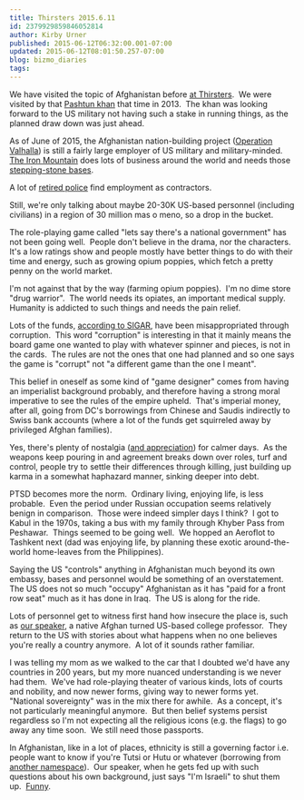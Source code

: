 ```yaml
---
title: Thirsters 2015.6.11
id: 2379929859846052814
author: Kirby Urner
published: 2015-06-12T06:32:00.001-07:00
updated: 2015-06-12T08:01:50.257-07:00
blog: bizmo_diaries
tags: 
---
```


We have visited the topic of Afghanistan before [at Thirsters](http://worldgame.blogspot.com/2015/06/thirsters-201564.html).  We were visited by that [Pashtun khan](http://worldgame.blogspot.com/2013/11/a-khan-at-thirsters.html) that time in 2013.  The khan was looking forward to the US military not having such a stake in running things, as the planned draw down was just ahead.

As of June of 2015, the Afghanistan nation-building project ([Operation Valhalla](http://mybizmo.blogspot.com/2009/05/more-developments.html)) is still a fairly large employer of US military and military-minded.  [The Iron Mountain](http://controlroom.blogspot.com/2008/12/iron-mountain-revisted.html) does lots of business around the world and needs those [stepping-stone bases](http://mybizmo.blogspot.com/2009/02/news-and-views.html).

A lot of [retired police](http://mybizmo.blogspot.com/2005/11/post-thanksgiving.html) find employment as contractors.

Still, we're only talking about maybe 20-30K US-based personnel (including civilians) in a region of 30 million mas o meno, so a drop in the bucket.

The role-playing game called "lets say there's a national government" has not been going well.  People don't believe in the drama, nor the characters.  It's a low ratings show and people mostly have better things to do with their time and energy, such as growing opium poppies, which fetch a pretty penny on the world market.

I'm not against that by the way (farming opium poppies).  I'm no dime store "drug warrior".  The world needs its opiates, an important medical supply.  Humanity is addicted to such things and needs the pain relief.

Lots of the funds, [according to SIGAR](https://en.wikipedia.org/wiki/Special_Inspector_General_for_Afghanistan_Reconstruction), have been misappropriated through corruption.  This word "corruption" is interesting in that it mainly means the board game one wanted to play with whatever spinner and pieces, is not in the cards.  The rules are not the ones that one had planned and so one says the game is "corrupt" not "a different game than the one I meant".

This belief in oneself as some kind of "game designer" comes from having an imperialist background probably, and therefore having a strong moral imperative to see the rules of the empire upheld.  That's imperial money, after all, going from DC's borrowings from Chinese and Saudis indirectly to Swiss bank accounts (where a lot of the funds get squirreled away by privileged Afghan families).

Yes, there's plenty of nostalgia ([and appreciation](http://mybizmo.blogspot.com/2009/02/wanderers-2009211.html)) for calmer days.  As the weapons keep pouring in and agreement breaks down over roles, turf and control, people try to settle their differences through killing, just building up karma in a somewhat haphazard manner, sinking deeper into debt.

PTSD becomes more the norm.  Ordinary living, enjoying life, is less probable.  Even the period under Russian occupation seems relatively benign in comparison.  Those were indeed simpler days I think?  I got to Kabul in the 1970s, taking a bus with my family through Khyber Pass from Peshawar.  Things seemed to be going well.  We hopped an Aeroflot to Tashkent next (dad was enjoying life, by planning these exotic around-the-world home-leaves from the Philippines).

Saying the US "controls" anything in Afghanistan much beyond its own embassy, bases and personnel would be something of an overstatement.  The US does not so much "occupy" Afghanistan as it has "paid for a front row seat" much as it has done in Iraq.  The US is along for the ride. 

Lots of personnel get to witness first hand how insecure the place is, such as [our speaker](http://controlroom.blogspot.com/2013/02/report-from-afghanistan.html), a native Afghan turned US-based college professor.  They return to the US with stories about what happens when no one believes you're really a country anymore.  A lot of it sounds rather familiar.

I was telling my mom as we walked to the car that I doubted we'd have any countries in 200 years, but my more nuanced understanding is we never had them.  We've had role-playing theater of various kinds, lots of courts and nobility, and now newer forms, giving way to newer forms yet.  "National sovereignty" was in the mix there for awhile.  As a concept, it's not particularly meaningful anymore.  But then belief systems persist regardless so I'm not expecting all the religious icons (e.g. the flags) to go away any time soon.  We still need those passports.

In Afghanistan, like in a lot of places, ethnicity is still a governing factor i.e. people want to know if you're Tutsi or Hutu or whatever (borrowing from [another namespace](http://mybizmo.blogspot.com/2005/02/hotel-rwanda-movie-review.html)).  Our speaker, when he gets fed up with such questions about his own background, just says "I'm Israeli" to shut them up.  [Funny](http://controlroom.blogspot.com/2005/12/thinking-globally.html).